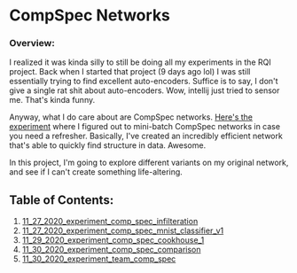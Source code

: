 # CompSpec Networks

### Overview:
I realized it was kinda silly to still be doing all my experiments in the RQI project.  Back when
I started that project (9 days ago lol) I was still essentially trying to find excellent auto-encoders.
Suffice is to say, I don't give a single rat shit about auto-encoders.  Wow, intellij just tried to 
sensor me.  That's kinda funny.  

Anyway, what I do care about are CompSpec networks. [Here's the experiment](../Reductionist%20Quasi-Isomorphisms/11_26_2020_experiment_comp_spec_mini_batch)
where I figured out to mini-batch CompSpec networks in case you need a refresher.  Basically,
I've created an incredibly efficient network that's able to quickly find structure in data.  Awesome.

In this project, I'm going to explore different variants on my original network, and see if I can't
create something life-altering.

## Table of Contents:
1. [11_27_2020_experiment_comp_spec_infilteration](11_27_2020_experiment_comp_spec_infilteration)
2. [11_27_2020_experiment_comp_spec_mnist_classifier_v1](11_27_2020_experiment_comp_spec_mnist_classifier_v1)
3. [11_29_2020_experiment_comp_spec_cookhouse_1](11_29_2020_experiment_comp_spec_cookhouse_1)
4. [11_30_2020_experiment_comp_spec_comparison](11_30_2020_experiment_comp_spec_comparison)
5. [11_30_2020_experiment_team_comp_spec](11_30_2020_experiment_team_comp_spec)